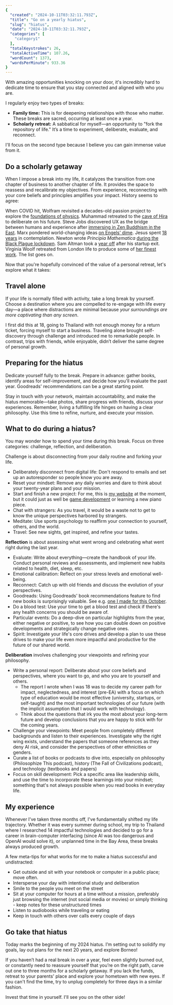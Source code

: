 ```yaml
---
{
  "created": "2024-10-11T03:32:11.793Z",
  "title": "Go on a yearly hiatus",
  "slug": "hiatus",
  "date": "2024-10-11T03:32:11.793Z",
  "categories": [
    "category1"
  ],
  "totalKeystrokes": 26,
  "totalActiveTime": 107.26,
  "wordCount": 1373,
  "wordsPerMinute": 933.36
}
---
```

With amazing opportunities knocking on your door, it's incredibly hard to dedicate time to ensure that you stay connected and aligned with who you are.

I regularly enjoy two types of breaks:
- **Family time:** This is for deepening relationships with those who matter. These breaks are sacred, occurring at least once a year.
- **Scholarly retreat:** A sabbatical for myself—an opportunity to "fork the repository of life." It’s a time to experiment, deliberate, evaluate, and reconnect.

I'll focus on the second type because I believe you can gain immense value from it.
## Do a scholarly getaway
When I impose a break into my life, it catalyzes the transition from one chapter of business to another chapter of life. It provides the space to reassess and recalibrate my objectives. From experience, reconnecting with your core beliefs and principles amplifies your impact. History seems to agree:

When COVID hit, Wolfram revisited a decades-old passion project to explore the [foundations of physics](https://www.wolframphysics.org/technical-introduction/). Muhammad retreated to the [cave of Hira](https://en.wikipedia.org/wiki/Muhammad%27s_first_revelation) to deliberate on his future. Steve Jobs discovered UX as the bridge between humans and experience after [immersing in Zen Buddhism in the East](https://www.austingentry.com/steve-jobs-religion/). Marx pondered world-changing ideas [on Engels' dime](https://en.wikipedia.org/wiki/Friedrich_Engels#:~:text=Engels%20also%20supported%20Marx%20financially,Kapital%20(1885%20and%201894).). Jesus spent [18 years](https://en.wikipedia.org/wiki/Unknown_years_of_Jesus) in contemplation. Newton wrote _Principia Mathematica_ [during the Black Plague lockdown](https://reasonandreflection.wordpress.com/2020/05/21/isaac-newton-and-the-plague-of-1665-66-perhaps-the-greatest-year-in-science/). Sam Altman took a [year off](https://www.linkedin.com/posts/mattschnuck_sam-altman-took-a-year-off-no-work-just-activity-7239641381667794945-F8ql) after his startup exit. Virginia Woolf retreated from London life to produce some of [her finest work](https://bookertalk.com/at-home-with-virginia-woolf/). The list goes on.

Now that you're hopefully convinced of the value of a personal retreat, let's explore what it takes:
## Travel alone
If your life is normally filled with activity, take a long break by yourself. Choose a destination where you are compelled to re-engage with life every day—a place where distractions are minimal because _your surroundings are more captivating than any screen_.

I first did this at 18, going to Thailand with not enough money for a return ticket, forcing myself to start a business. Traveling alone brought self-discovery through challenge and introduced me to remarkable people. In contrast, trips with friends, while enjoyable, didn’t deliver the same degree of personal growth.
## Preparing for the hiatus
Dedicate yourself fully to the break. Prepare in advance: gather books, identify areas for self-improvement, and decide how you'll evaluate the past year. Goodreads' recommendations can be a great starting point.

Stay in touch with your network, maintain accountability, and make the hiatus memorable—take photos, share progress with friends, discuss your experiences. Remember, living a fulfilling life hinges on having a clear philosophy. Use this time to refine, nurture, and execute your mission.
## What to do during a hiatus?
You may wonder how to spend your time during this break. Focus on three categories: challenge, reflection, and deliberation.

Challenge is about disconnecting from your daily routine and forking your life.

- Deliberately disconnect from digital life: Don't respond to emails and set up an autoresponder so people know you are away.
- Reset your mindset: Remove any daily worries and dare to think about your twenty-year plans and your mission.
- Start and finish a new project: For me, this is [my website](https://kran.ai) at the moment, but it could just as well be [game development](https://esbenkc.itch.io) or learning a new piano piece.
- Chat with strangers: As you travel, it would be a waste not to get to know the unique perspectives harbored by strangers.
- Meditate: Use sports psychology to reaffirm your connection to yourself, others, and the world.
- Travel: See new sights, get inspired, and refine your tastes.

**Reflection** is about assessing what went wrong and celebrating what went right during the last year.

- Evaluate: Write about everything—create the handbook of your life. Conduct personal reviews and assessments, and implement new habits related to health, diet, sleep, etc.
- Emotional calibration: Reflect on your stress levels and emotional well-being.
- Reconnect: Catch up with old friends and discuss the evolution of your perspectives.
- Goodreads: Using Goodreads' book recommendations feature to find new books is surprisingly valuable. See e.g. [one I made for this October](https://www.goodreads.com/review/list/72754976?shelf=octobre).
- Do a blood test: Use your time to get a blood test and check if there's any health concerns you should be aware of.
- Particular events: Do a deep-dive on particular highlights from the year, either negative or positive, to see how you can double down on positive developments and strategically change negative ones.
- Spirit: Investigate your life's core drives and develop a plan to use these drives to make your life even more impactful and productive for the future of our shared world.

**Deliberation** involves challenging your viewpoints and refining your philosophy.

- Write a personal report: Deliberate about your core beliefs and perspectives, where you want to go, and who you are to yourself and others. 
	- The report I wrote when I was 18 was to decide my career path for impact, neglectedness, and interest (pre-EA) with a focus on which type of education would be most effective (university, startups, or self-taught) and the most important technologies of our future (with the implicit assumption that I would work with technology). 
	- Think about the questions that irk you the most about your long-term future and develop conclusions that you are happy to stick with for the coming years.
- Challenge your viewpoints: Meet people from completely different backgrounds and listen to their experiences. Investigate why the right wing exists, understand the papers that someone references as they deny AI risk, and consider the perspectives of other ethnicities or genders.
- Curate a list of books or podcasts to dive into, especially on philosophy (Philosophize This podcast), history (The Fall of Civilizations podcast), and technology (textbooks and papers)
- Focus on skill development: Pick a specific area like leadership skills, and use the time to incorporate these learnings into your mindset; something that's not always possible when you read books in everyday life.

## My experience
Whenever I’ve taken three months off, I've fundamentally shifted my life trajectory. Whether it was every summer during school, my trip to Thailand where I researched 14 impactful technologies and decided to go for a career in brain-computer interfacing (since AI was too dangerous and OpenAI would solve it), or unplanned time in the Bay Area, these breaks always produced growth.

A few meta-tips for what works for me to make a hiatus successful and undistracted:
- Get outside and sit with your notebook or computer in a public place; move often.
- Intersperse your day with intentional study and deliberation
- Smile to the people you meet on the street
- Sit at your computer for hours at a time without a mission, preferably just browsing the internet (not social media or movies) or simply thinking - keep notes for these unstructured times
- Listen to audiobooks while traveling or eating
- Keep in touch with others over calls every couple of days

## Go take that hiatus
Today marks the beginning of my 2024 hiatus. I’m setting out to solidify my goals, lay out plans for the next 20 years, and explore Borneo!

If you haven’t had a real break in over a year, feel even slightly burned out, or constantly need to reassure yourself that you’re on the right path, carve out one to three months for a scholarly getaway. If you lack the funds, retreat to your parents' place and explore your hometown with new eyes. If you can't find the time, try to unplug completely for three days in a similar fashion.

Invest that time in yourself. I'll see you on the other side!